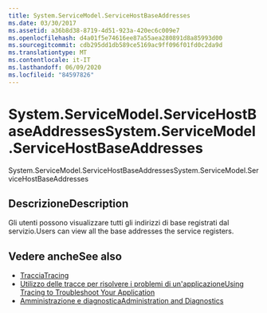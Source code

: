 ```yaml
---
title: System.ServiceModel.ServiceHostBaseAddresses
ms.date: 03/30/2017
ms.assetid: a36b8d38-8719-4d51-923a-420ec6c009e7
ms.openlocfilehash: d4a01f5e74616ee87a55aea280891d8a85993d00
ms.sourcegitcommit: cdb295dd1db589ce5169ac9ff096f01fd0c2da9d
ms.translationtype: MT
ms.contentlocale: it-IT
ms.lasthandoff: 06/09/2020
ms.locfileid: "84597826"
---
```

# <a name="systemservicemodelservicehostbaseaddresses"></a><span data-ttu-id="34f62-102">System.ServiceModel.ServiceHostBaseAddresses</span><span class="sxs-lookup"><span data-stu-id="34f62-102">System.ServiceModel.ServiceHostBaseAddresses</span></span>
<span data-ttu-id="34f62-103">System.ServiceModel.ServiceHostBaseAddresses</span><span class="sxs-lookup"><span data-stu-id="34f62-103">System.ServiceModel.ServiceHostBaseAddresses</span></span>  
  
## <a name="description"></a><span data-ttu-id="34f62-104">Descrizione</span><span class="sxs-lookup"><span data-stu-id="34f62-104">Description</span></span>  
 <span data-ttu-id="34f62-105">Gli utenti possono visualizzare tutti gli indirizzi di base registrati dal servizio.</span><span class="sxs-lookup"><span data-stu-id="34f62-105">Users can view all the base addresses the service registers.</span></span>  
  
## <a name="see-also"></a><span data-ttu-id="34f62-106">Vedere anche</span><span class="sxs-lookup"><span data-stu-id="34f62-106">See also</span></span>

- [<span data-ttu-id="34f62-107">Traccia</span><span class="sxs-lookup"><span data-stu-id="34f62-107">Tracing</span></span>](index.md)
- [<span data-ttu-id="34f62-108">Utilizzo delle tracce per risolvere i problemi di un'applicazione</span><span class="sxs-lookup"><span data-stu-id="34f62-108">Using Tracing to Troubleshoot Your Application</span></span>](using-tracing-to-troubleshoot-your-application.md)
- [<span data-ttu-id="34f62-109">Amministrazione e diagnostica</span><span class="sxs-lookup"><span data-stu-id="34f62-109">Administration and Diagnostics</span></span>](../index.md)
